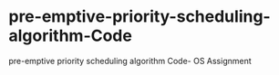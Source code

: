 # pre-emptive-priority-scheduling-algorithm-Code
pre-emptive priority scheduling algorithm Code- OS Assignment
